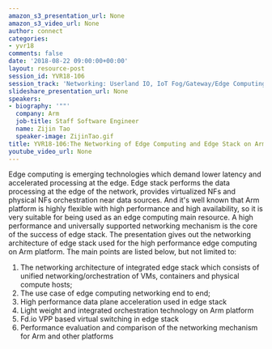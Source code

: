 ```yaml
---
amazon_s3_presentation_url: None
amazon_s3_video_url: None
author: connect
categories:
- yvr18
comments: false
date: '2018-08-22 09:00:00+00:00'
layout: resource-post
session_id: YVR18-106
session_track: 'Networking: Userland IO, IoT Fog/Gateway/Edge Computing'
slideshare_presentation_url: None
speakers:
- biography: '""'
  company: Arm
  job-title: Staff Software Engineer
  name: Zijin Tao
  speaker-image: ZijinTao.gif
title: YVR18-106:The Networking of Edge Computing and Edge Stack on Arm Platform
youtube_video_url: None
---
```


  Edge computing is emerging technologies which demand lower latency and accelerated processing at the edge. Edge stack performs the data processing at the edge of the network, provides virtualized NFs and physical NFs orchestration near data sources. And it's well known that Arm platform is highly flexible with high performance and high availability, so it is very suitable for being used as an edge computing main resource.
  A high performance and universally supported networking mechanism is the core of the success of edge stack. The presentation gives out the networking architecture of edge stack used for the high performance edge computing on Arm platform. The main points are listed below, but not limited to:
  1. The networking architecture of integrated edge stack which consists of unified networking/orchestration of VMs, containers and physical compute hosts;
  2. The use case of edge computing networking end to end;
  3. High performance data plane acceleration used in edge stack
  4. Light weight and integrated orchestration technology on Arm platform
  5. Fd.io VPP based virtual switching in edge stack
  6. Performance evaluation and comparison of the networking mechanism for Arm and other platforms